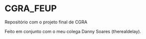 # CGRA_FEUP
Repositório com o projeto final de CGRA

Feito em conjunto com o meu colega Danny Soares (therealdelay).
